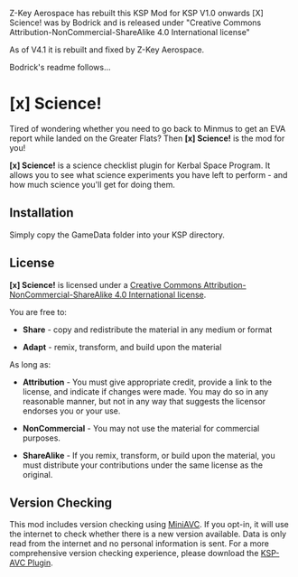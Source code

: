 Z-Key Aerospace has rebuilt this KSP Mod for KSP V1.0 onwards
[X] Science! was by Bodrick and is released under "Creative Commons Attribution-NonCommercial-ShareAlike 4.0 International license"

As of V4.1 it is rebuilt and fixed by Z-Key Aerospace.



Bodrick's readme follows...



[x] Science!
============

Tired of wondering whether you need to go back to Minmus to get an EVA report while landed on the Greater Flats? Then **[x] Science!** is the mod for you!

**[x] Science!** is a science checklist plugin for Kerbal Space Program. It allows you to see what science experiments you have left to perform - and how much science you'll get for doing them.

Installation
------------

Simply copy the GameData folder into your KSP directory.

License
------

**[x] Science!** is licensed under a [Creative Commons Attribution-NonCommercial-ShareAlike 4.0 International license][1].

You are free to:  

 * **Share** - copy and redistribute the material in any medium or format

 * **Adapt** - remix, transform, and build upon the material

As long as:

 * **Attribution** - You must give appropriate credit, provide a link to the license, and indicate if changes were made. You may do so in any reasonable manner, but not in any way that suggests the licensor endorses you or your use.

 * **NonCommercial** - You may not use the material for commercial purposes.

 * **ShareAlike** - If you remix, transform, or build upon the material, you must distribute your contributions under the same license as the original.


Version Checking
---

This mod includes version checking using [MiniAVC][2]. If you opt-in, it will use the internet to check whether there is a new version available. Data is only read from the internet and no personal information is sent. For a more comprehensive version checking experience, please download the [KSP-AVC Plugin][2].

[1]:http://creativecommons.org/licenses/by-nc-sa/4.0/
[2]:http://forum.kerbalspaceprogram.com/threads/79745